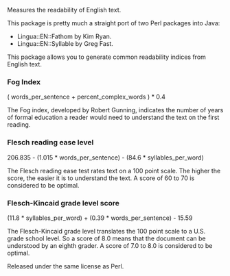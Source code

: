 Measures the readability of English text.

This package is pretty much a straight port of two Perl packages into Java:

* Lingua::EN::Fathom by Kim Ryan.
* Lingua::EN::Syllable by Greg Fast.

This package allows you to generate common readability indices from English text.

### Fog Index
( words_per_sentence + percent_complex_words ) * 0.4

The Fog index, developed by Robert Gunning, indicates the number of years of formal education a reader would need to understand the text on the first reading.

### Flesch reading ease level
206.835 - (1.015 * words_per_sentence) - (84.6 * syllables_per_word)

The Flesch reading ease test rates text on a 100 point scale. The higher the score, the easier it is to understand the text. A score of 60 to 70 is considered to be optimal.

### Flesch-Kincaid grade level score
(11.8 * syllables_per_word) + (0.39 * words_per_sentence) - 15.59

The Flesch-Kincaid grade level translates the 100 point scale to a U.S. grade school level. So a score of 8.0 means that the document can be understood by an eighth grader. A score of 7.0 to 8.0 is considered to be optimal.

Released under the same license as Perl.
